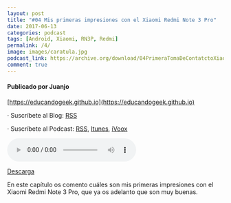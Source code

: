 ```yaml
---
layout: post
title: "#04 Mis primeras impresiones con el Xiaomi Redmi Note 3 Pro"
date: 2017-06-13
categories: podcast
tags: [Android, Xiaomi, RN3P, Redmi]
permalink: /4/
image: images/caratula.jpg
podcast_link: https://archive.org/download/04PrimeraTomaDeContatctoXiaomiRN3Pro/04%20Primera%20toma%20de%20contatcto%20Xiaomi%20RN3Pro.mp3
comment: true
---
```


#### Publicado por Juanjo

[https://educandogeek.github.io](https://educandogeek.github.io)

· Suscríbete al Blog: [RSS](http://feeds.feedburner.com/educandogeekblog)

· Suscríbete al Podcast: [RSS](http://feeds.feedburner.com/educandogeek), [Itunes](https://itunes.apple.com/es/podcast/educando-geek/id1110060146?mt=2), [iVoox](https://www.ivoox.com/podcast-educando-geek_sq_f1289274_1.html)


<audio controls>
  <source src="{{ page.podcast_link }}" type="audio/mp3">
</audio>


[Descarga][Mp3]


En este capítulo os comento cuáles son mis primeras impresiones con el Xiaomi Redmi Note 3 Pro, que ya os adelanto que son muy buenas.


[Mp3]: https://archive.org/download/04PrimeraTomaDeContatctoXiaomiRN3Pro/04%20Primera%20toma%20de%20contatcto%20Xiaomi%20RN3Pro.mp3
